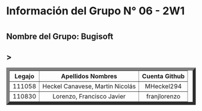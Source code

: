 ﻿<h1>Información del Grupo N° 06 - 2W1<h1>

<h2>Nombre del Grupo: Bugisoft<h2>


  <table style="width: 100%" border="8">
    <tr style="text-align: center">
        <th>Legajo</th>
        <th>Apellidos Nombres</th>
        <th>Cuenta Github</th>    
    </tr>
    <tr style="text-align: center;">
        <td>111058</td>
        <td>Heckel Canavese, Martin Nicolás</td>
        <td>MHeckel294</td>
    </tr>
    <tr style="text-align: center;">
        <td>110830</td>
        <td>Lorenzo, Francisco Javier</td>
        <td>franjlorenzo</td>>
    </tr>
    <tr>
    </tr>
    <tr>
    </tr>
    <tr>
    </tr>
</table>